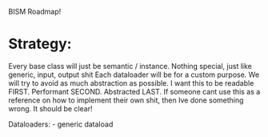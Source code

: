 BISM Roadmap!

# Strategy:

Every base class will just be semantic / instance. Nothing special, just like generic, input, output shit 
Each dataloader will be for a custom purpose. We will try to avoid as much abstraction as possible. 
I want this to be readable FIRST. Performant SECOND. Abstracted LAST. If someone cant use this as a reference on 
how to implement their own shit, then Ive done something wrong. It should be clear! 

Dataloaders:
    - generic dataload